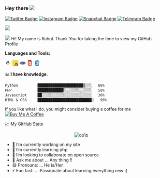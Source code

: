 ### Hey there <img src="https://media.giphy.com/media/hvRJCLFzcasrR4ia7z/giphy.gif" width="25px">

[![Twitter Badge](https://img.shields.io/badge/Twitter-Profile-informational?style=flat&logo=twitter&logoColor=white&color=1CA2F1)](https://twitter.com/_naplon)
[![Instagram Badge](https://img.shields.io/badge/Instagram-Profile-informational?style=flat&logo=instagram&logoColor=white&color=1CA2F1)](https://www.instagram.com/3h6h/)
[![Snapchat Badge](https://img.shields.io/badge/Snapchat-Profile-informational?style=flat&logo=snapchat&logoColor=white&color=1CA2F1)](https://snapchat.com/add/ii42)
[![Telegram Badge](https://img.shields.io/badge/Telegram-Profile-informational?style=flat&logo=telegram&logoColor=white&color=1CA2F1)](https://t.me/naplon0)

![](https://visitor-badge.glitch.me/badge?page_id=oo1o.oo1o)

<img src = "https://github.com/rahulbanerjee26/rahulbanerjee26/blob/main/LsZ0.gif" width = 50px>
Hi! My name is Rahul. Thank You for taking the time to view my GitHub Profile 
<br />

**Languages and Tools:**  

<code><img height="20" src="https://raw.githubusercontent.com/github/explore/80688e429a7d4ef2fca1e82350fe8e3517d3494d/topics/python/python.png"></code>
<code><img height="20" src="https://raw.githubusercontent.com/github/explore/80688e429a7d4ef2fca1e82350fe8e3517d3494d/topics/javascript/javascript.png"></code>
<code><img height="20" src="https://raw.githubusercontent.com/github/explore/80688e429a7d4ef2fca1e82350fe8e3517d3494d/topics/php/php.png"></code>
<code><img height="20" src="https://raw.githubusercontent.com/github/explore/80688e429a7d4ef2fca1e82350fe8e3517d3494d/topics/html/html.png"></code>
<code><img height="20" src="https://raw.githubusercontent.com/github/explore/80688e429a7d4ef2fca1e82350fe8e3517d3494d/topics/css/css.png"></code>


📊 **I have knowledge:**
```text
Python         █████████████████████▒░░░   80% 
PHP            ████████████░░░░░░░░░░░░░   50% 
Javascript     ██░░░░░░░░░░░░░░░░░░░░░░░   30% 
HTML & CSS     █████████████████████████░   90% 
```

If you like what I do, you might consider buying a coffee for me
<a href="https://www.buymeacoffee.com/naplon" target="_blank"><img src="https://cdn.buymeacoffee.com/buttons/v2/default-red.png" alt="Buy Me A Coffee" width="150" ></a>



📈 My GitHub Stats

<p align="center"> <img src="https://github-readme-stats.vercel.app/api?username=oo1o&show_icons=true&theme=gotham" alt="oo1o" />



- 🔭 I’m currently working on my site
- 🌱 I’m currently learning php
- 👯 I’m looking to collaborate on open source
- 💬 Ask me about ... Any thing !!
- 😄 Pronouns: ... He is/Her
- ⚡ Fun fact: ... Passionate about learning everything new :)

